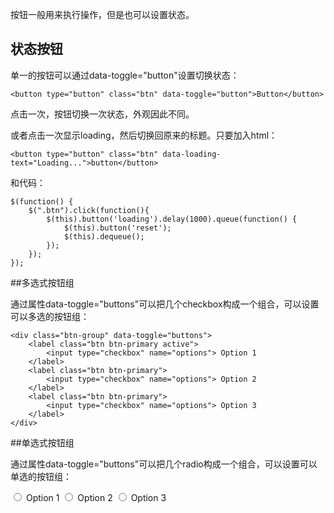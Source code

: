 按钮一般用来执行操作，但是也可以设置状态。

## 状态按钮

单一的按钮可以通过data-toggle="button"设置切换状态：

    <button type="button" class="btn" data-toggle="button">Button</button>

点击一次，按钮切换一次状态，外观因此不同。

或者点击一次显示loading，然后切换回原来的标题。只要加入html：

    <button type="button" class="btn" data-loading-text="Loading...">button</button>

和代码：

    $(function() { 
        $(".btn").click(function(){
            $(this).button('loading').delay(1000).queue(function() {
                $(this).button('reset');
                $(this).dequeue();
            });        
        });
    });  
    
##多选式按钮组

通过属性data-toggle="buttons"可以把几个checkbox构成一个组合，可以设置可以多选的按钮组：

    <div class="btn-group" data-toggle="buttons">
        <label class="btn btn-primary active">
            <input type="checkbox" name="options"> Option 1
        </label>
        <label class="btn btn-primary">
            <input type="checkbox" name="options"> Option 2
        </label>
        <label class="btn btn-primary">
            <input type="checkbox" name="options"> Option 3
        </label>
    </div>

##单选式按钮组

通过属性data-toggle="buttons"可以把几个radio构成一个组合，可以设置可以单选的按钮组：
    <div class="btn-group" data-toggle="buttons">
        <label class="btn btn-primary">
            <input type="radio" name="options"> Option 1
        </label>
        <label class="btn btn-primary">
            <input type="radio" name="options"> Option 2
        </label>
        <label class="btn btn-primary">
            <input type="radio" name="options"> Option 3
        </label>
    </div>



